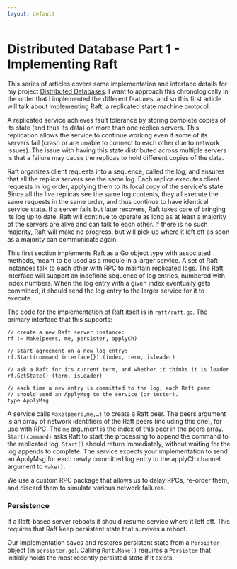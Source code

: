 ```yaml
---
layout: default
---
```


# Distributed Database Part 1 - Implementing Raft

This series of articles covers some implementation and interface details for my project [Distributed Databases](https://github.com/Aryan77/distributed-database). I want to approach this chronologically in the order that I implemented the different features, and so this first article will talk about implementing Raft, a replicated state machine protocol. 

A replicated service achieves fault tolerance by storing complete copies of its state (and thus its data) on more than one replica servers. This replication allows the service to continue working even if some of its servers fail (crash or are unable to connect to each other due to network issues). The issue with having this state distributed across multiple servers is that a failure may cause the replicas to hold different copies of the data.

Raft organizes client requests into a sequence, called the log, and ensures that all the replica servers see the same log. Each replica executes client requests in log order, applying them to its local copy of the service's state. Since all the live replicas see the same log contents, they all execute the same requests in the same order, and thus continue to have identical service state. If a server fails but later recovers, Raft takes care of bringing its log up to date. Raft will continue to operate as long as at least a majority of the servers are alive and can talk to each other. If there is no such majority, Raft will make no progress, but will pick up where it left off as soon as a majority can communicate again.

This first section implements Raft as a Go object type with associated methods, meant to be used as a module in a larger service. A set of Raft instances talk to each other with RPC to maintain replicated logs. The Raft interface will support an indefinite sequence of log entries, numbered with index numbers. When the log entry with a given index eventually gets committed, it should send the log entry to the larger service for it to execute.

The code for the implementation of Raft itself is in `raft/raft.go`. The primary interface that this supports:

```
// create a new Raft server instance:
rf := Make(peers, me, persister, applyCh)

// start agreement on a new log entry:
rf.Start(command interface{}) (index, term, isleader)

// ask a Raft for its current term, and whether it thinks it is leader
rf.GetState() (term, isLeader)

// each time a new entry is committed to the log, each Raft peer
// should send an ApplyMsg to the service (or tester).
type ApplyMsg
```

A service calls `Make(peers,me,…)` to create a Raft peer. The peers argument is an array of network identifiers of the Raft peers (including this one), for use with RPC. The `me` argument is the index of this peer in the peers array. `Start(command)` asks Raft to start the processing to append the command to the replicated log. `Start()` should return immediately, without waiting for the log appends to complete. The service expects your implementation to send an ApplyMsg for each newly committed log entry to the applyCh channel argument to `Make()`.

We use a custom RPC package that allows us to delay RPCs, re-order them, and discard them to simulate various network failures.

### Persistence

If a Raft-based server reboots it should resume service where it left off. This requires that Raft keep persistent state that survives a reboot.

Our implementation saves and restores persistent state from a `Persister` object (in `persister.go`). Calling `Raft.Make()` requires a `Persister` that initially holds the most recently persisted state if it exists.